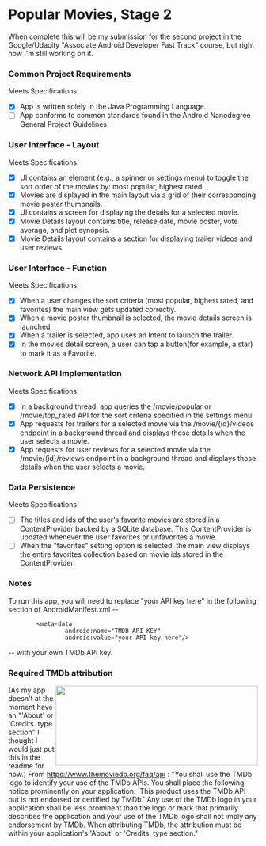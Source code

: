 # Popular Movies, Stage 2
When complete this will be my submission for the second project in the Google/Udacity "Associate Android Developer Fast Track" course, but right now I'm still working on it.

### Common Project Requirements
Meets Specifications:

* [x] App is written solely in the Java Programming Language.
* [ ] App conforms to common standards found in the Android Nanodegree General Project Guidelines.

### User Interface - Layout
Meets Specifications:

* [x] UI contains an element (e.g., a spinner or settings menu) to toggle the sort order of the movies by: most popular, highest rated.
* [x] Movies are displayed in the main layout via a grid of their corresponding movie poster thumbnails.
* [x] UI contains a screen for displaying the details for a selected movie.
* [x] Movie Details layout contains title, release date, movie poster, vote average, and plot synopsis.
* [x] Movie Details layout contains a section for displaying trailer videos and user reviews.

### User Interface - Function
Meets Specifications:

* [x] When a user changes the sort criteria (most popular, highest rated, and favorites) the main view gets updated correctly.
* [x] When a movie poster thumbnail is selected, the movie details screen is launched.
* [x] When a trailer is selected, app uses an Intent to launch the trailer.
* [x] In the movies detail screen, a user can tap a button(for example, a star) to mark it as a Favorite.

### Network API Implementation
Meets Specifications:

* [x] In a background thread, app queries the /movie/popular or /movie/top_rated API for the sort criteria specified in the settings menu.
* [x] App requests for trailers for a selected movie via the /movie/{id}/videos endpoint in a background thread and displays those details when the user selects a movie.
* [x] App requests for user reviews for a selected movie via the /movie/{id}/reviews endpoint in a background thread and displays those details when the user selects a movie.

### Data Persistence
Meets Specifications:

* [ ] The titles and ids of the user's favorite movies are stored in a ContentProvider backed by a SQLite database. This ContentProvider is updated whenever the user favorites or unfavorites a movie.
* [ ] When the "favorites" setting option is selected, the main view displays the entire favorites collection based on movie ids stored in the ContentProvider.

### Notes
To run this app, you will need to replace "your API key here" in the following section of AndroidManifest.xml --
```
        <meta-data
                android:name="TMDB_API_KEY"
                android:value="your API key here"/>
```
-- with your own TMDb API key.

### Required TMDb attribution

<img src="https://www.themoviedb.org/assets/9b3f9c24d9fd5f297ae433eb33d93514/images/v4/logos/408x161-powered-by-rectangle-green.png" width="408px" height="161px" align="right">(As my app doesn't at the moment have an "'About' or 'Credits. type section" I thought I would just put this in the readme for now.) From https://www.themoviedb.org/faq/api : "You shall use the TMDb logo to identify your use of the TMDb APIs. You shall place the following notice prominently on your application: 'This product uses the TMDb API but is not endorsed or certified by TMDb.' Any use of the TMDb logo in your application shall be less prominent than the logo or mark that primarily describes the application and your use of the TMDb logo shall not imply any endorsement by TMDb. When attributing TMDb, the attribution must be within your application's 'About' or 'Credits. type section."
